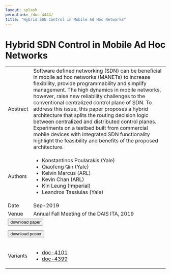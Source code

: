 ```yaml
---
layout: splash
permalink: /doc-4444/
title: "Hybrid SDN Control in Mobile Ad Hoc Networks"
---
```


# Hybrid SDN Control in Mobile Ad Hoc Networks

<table>
    <tbody>
    <tr>
        <td>Abstract</td>
        <td>Software defined networking (SDN) can be beneficial in mobile ad hoc networks (MANETs) to increase flexibility, provide programmability and simplify management. The high dynamics in mobile networks, however, raise new reliability challenges to the conventional centralized control plane of SDN. To address this issue, this paper proposes a hybrid architecture that splits the routing decision logic between centralized and distributed control planes. Experiments on a testbed built from commercial mobile devices with integrated SDN functionality highlight the feasibility and benefits of the proposed architecture.</td>
    </tr>
    <tr>
        <td>Authors</td>
        <td>
            <ul>
                <li>Konstantinos Poularakis (Yale)</li>
                <li>Qiaofeng Qin (Yale)</li>
                <li>Kelvin Marcus (ARL)</li>
                <li>Kevin Chan (ARL)</li>
                <li>Kin Leung (Imperial)</li>
                <li>Leandros Tassiulas (Yale)</li>
            </ul>
        </td>
    </tr>
    <tr>
        <td>Date</td>
        <td>Sep-2019</td>
    </tr>
    <tr>
        <td>Venue</td>
        <td>Annual Fall Meeting of the DAIS ITA, 2019</td>
    </tr>
        <tr>
            <td colspan="2">
                <form method="get" action="https://ibm.box.com/v/doc-4444-paper">
                    <button type="submit">download paper</button>
                </form>
                <form method="get" action="https://ibm.box.com/v/doc-4444-poster">
                    <button type="submit">download poster</button>
                </form>
            </td>
        </tr>
        <tr>
            <td>Variants</td>
            <td>
                <ul>
                    <li><a href="\doc-4101\">doc-4101</a></li>
                    <li><a href="\doc-4399\">doc-4399</a></li>
                </ul>
            </td>
        </tr>
    </tbody>
</table>
